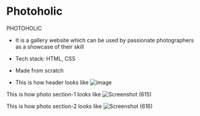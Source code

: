 # Photoholic
PHOTOHOLIC 
- It is a gallery website which can be used by passionate photographers as a showcase of their skill
- Tech stack: HTML, CSS
- Made from scratch

- This is how header looks like
![image](https://user-images.githubusercontent.com/75678291/194145050-2e35db44-8c4c-4224-9763-acb0b7d56208.png)

This is how photo section-1 looks like
![Screenshot (615)](https://user-images.githubusercontent.com/77433607/194157714-18ee2d09-d3a9-47d0-a841-76e7acccfef3.png)

This is how photo section-2 looks like
![Screenshot (616)](https://user-images.githubusercontent.com/77433607/194158088-f0136da2-1cce-43b3-a758-e47a1f9c4a6b.png)
